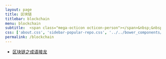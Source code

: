 ```yaml
---
layout: page
title: 区块链
titlebar: blockchain
menu: blockchain
subtitle:  <span class="mega-octicon octicon-person"></span>&nbsp;&nbsp; 区块链之成语接龙        
css: ['about.css', 'sidebar-popular-repo.css', '../../bower_components/flag-icon-css/css/flag-icon.min.css']
permalink: /blockchain
---
```


- [区块链之成语接龙 ](http://app.houlibao.cn/blockchain-Idiom-Solitaire)



